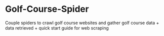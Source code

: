 # Golf-Course-Spider
Couple spiders to crawl golf course websites and gather golf course data + data retrieved + quick start guide for web scraping
